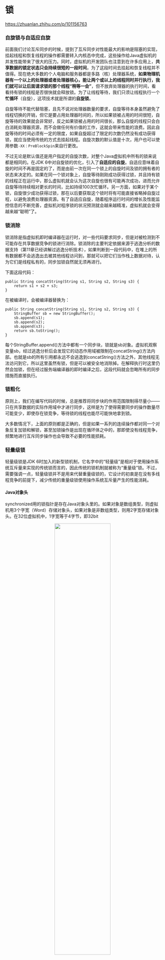 # 锁
https://zhuanlan.zhihu.com/p/101156763

### 自旋锁与自适应自旋
前面我们讨论互斥同步的时候，提到了互斥同步对性能最大的影响是阻塞的实现，挂起线程和恢复线程的操作都需要转入内核态中完成，这些操作给Java虚拟机的并发性能带来了很大的压力。同时，虚拟机的开发团队也注意到在许多应用上，**共享数据的锁定状态只会持续很短的一段时间**，为了这段时间去挂起和恢复线程并不值得。现在绝大多数的个人电脑和服务器都是多路（核）处理器系统，**如果物理机器有一个以上的处理器或者处理器核心，能让两个或以上的线程同时并行执行，我们就可以让后面请求锁的那个线程“稍等一会”**，但不放弃处理器的执行时间，看看持有锁的线程是否很快就会释放锁。为了让线程等待，我们只须让线程执行一个**忙循环**（自旋），这项技术就是所谓的**自旋锁**。

自旋等待不能代替阻塞，且先不说对处理器数量的要求，自旋等待本身虽然避免了线程切换的开销，但它是要占用处理器时间的，所以如果锁被占用的时间很短，自旋等待的效果就会非常好，反之如果锁被占用的时间很长，那么自旋的线程只会白白消耗处理器资源，而不会做任何有价值的工作，这就会带来性能的浪费。因此自旋等待的时间必须有一定的限度，如果自旋超过了限定的次数仍然没有成功获得锁，就应当使用传统的方式去挂起线程。自旋次数的默认值是十次，用户也可以使用参数`-XX：PreBlockSpin`来自行更改。

不过无论是默认值还是用户指定的自旋次数，对整个Java虚拟机中所有的锁来说都是相同的。在JDK 6中对自旋锁的优化，引入了**自适应的自旋**。自适应意味着自旋的时间不再是固定的了，而是由前一次在同一个锁上的自旋时间及锁的拥有者的状态来决定的。如果在同一个锁对象上，自旋等待刚刚成功获得过锁，并且持有锁的线程正在运行中，那么虚拟机就会认为这次自旋也很有可能再次成功，进而允许自旋等待持续相对更长的时间，比如持续100次忙循环。另一方面，如果对于某个锁，自旋很少成功获得过锁，那在以后要获取这个锁时将有可能直接省略掉自旋过程，以避免浪费处理器资源。有了自适应自旋，随着程序运行时间的增长及性能监控信息的不断完善，虚拟机对程序锁的状况预测就会越来越精准，虚拟机就会变得越来越“聪明”了。

### 锁消除
锁消除是指虚拟机即时编译器在运行时，对一些代码要求同步，但是对被检测到不可能存在共享数据竞争的锁进行消除。锁消除的主要判定依据来源于逃逸分析的数据支持（第11章已经讲解过逃逸分析技术），如果判断到一段代码中，在堆上的所有数据都不会逃逸出去被其他线程访问到，那就可以把它们当作栈上数据对待，认为它们是线程私有的，同步加锁自然就无须再进行。

下面这段代码：
```
public String concatString(String s1, String s2, String s3) {
    return s1 + s2 + s3;
}
```
在被编译时，会被编译器替换为：
```
public String concatString(String s1, String s2, String s3) {
    StringBuffer sb = new StringBuffer();
    sb.append(s1);
    sb.append(s2);
    sb.append(s3);
    return sb.toString();
}
```
每个StringBuffer.append()方法中都有一个同步块，锁就是sb对象。虚拟机观察变量sb，经过逃逸分析后会发现它的动态作用域被限制在concatString()方法内部。也就是sb的所有引用都永远不会逃逸到concatString()方法之外，其他线程无法访问到它，所以这里虽然有锁，但是可以被安全地消除掉。在解释执行时这里仍然会加锁，但在经过服务端编译器的即时编译之后，这段代码就会忽略所有的同步措施而直接执行。

### 锁粗化
原则上，我们在编写代码的时候，总是推荐将同步块的作用范围限制得尽量小——只在共享数据的实际作用域中才进行同步，这样是为了使得需要同步的操作数量尽可能变少，即使存在锁竞争，等待锁的线程也能尽可能快地拿到锁。

大多数情况下，上面的原则都是正确的，但是如果一系列的连续操作都对同一个对象反复加锁和解锁，甚至加锁操作是出现在循环体之中的，那即使没有线程竞争，频繁地进行互斥同步操作也会导致不必要的性能损耗。

### 轻量级锁
轻量级锁是JDK 6时加入的新型锁机制，它名字中的“轻量级”是相对于使用操作系统互斥量来实现的传统锁而言的，因此传统的锁机制就被称为“重量级”锁。不过，需要强调一点，轻量级锁并不是用来代替重量级锁的，它设计的初衷是在没有多线程竞争的前提下，减少传统的重量级锁使用操作系统互斥量产生的性能消耗。

#### Java对象头
synchronized用的锁指针是存在Java对象头里的。如果对象是数组类型，则虚拟机用3个字宽（Word）存储对象头，如果对象是非数组类型，则用2字宽存储对象头。在32位虚拟机中，1字宽等于4字节，即32bit
<center><img src="pics/java对象头长度.png" width=60% /></center>

Java对象头里的Mark Word里默认存储对象的HashCode、分代年龄和锁标记位。由于对象头信息是与对象自身定义的数据无关的额外存储成本，考虑到Java虚拟机的空间使用效率，Mark Word被设计成一个非固定的动态数据结构，以便在极小的空间内存储尽量多的信息。它会根据对象的状态复用自己的存储空间。例如在32位的HotSpot虚拟机中，对象未被锁定的状态下，Mark Word的32个比特空间里的25个比特将用于存储对象哈希码，4个比特用于存储对象分代年龄，2个比特用于存储锁标志位，还有1个比特固定为0（这表示未进入偏向模式）。对象除了未被锁定的正常状态外，还有轻量级锁定、重量级锁定、GC标记、可偏向等几种不同状态，这些状态下对象头的存储内容如下：
<center><img src="pics/mark-word.jpg" width=60% /></center>

#### 轻量级锁工作过程
在代码即将进入同步块的时候，如果此同步对象没有被锁定（锁标志位为“01”状态），虚拟机首先将在当前线程的栈帧中建立一个名为锁记录（Lock Record）的空间，用于存储锁对象目前的Mark Word的拷贝（官方为这份拷贝加了一个Displaced前缀，即Displaced Mark Word），这时候线程堆栈与对象头的状态如下所示：
<center><img src="pics/light-lock-1.jpg" width=40% /></center>

然后，虚拟机将使用CAS操作尝试把对象的Mark Word更新为指向Lock Record的指针。如果这个更新动作成功了，即代表该线程拥有了这个对象的锁，并且对象Mark Word的锁标志位（Mark Word的最后两个比特）将转变为“00”，表示此对象处于轻量级锁定状态。这时候线程堆栈与对象头的状态如下：
<center><img src="pics/light-lock-2.jpg" width=40% /></center>

如果这个更新操作失败了，那就意味着至少存在一条线程与当前线程竞争获取该对象的锁。虚拟机首先会检查对象的Mark Word是否指向当前线程的栈帧，如果是，说明当前线程已经拥有了这个对象的锁，那直接进入同步块继续执行就可以了，否则就说明这个锁对象已经被其他线程抢占了。如果出现两条以上的线程争用同一个锁的情况，那轻量级锁就不再有效，必须要膨胀为重量级锁，锁标志的状态值变为“10”，此时Mark Word中存储的就是指向重量级锁（互斥量）的指针，后面等待锁的线程也必须进入阻塞状态。

它的解锁过程也同样是通过CAS操作来进行的，如果对象的Mark Word仍然指向线程的锁记录，那就用CAS操作把对象当前的Mark Word和线程中复制的DisplacedMark Word替换回来。假如能够成功替换，那整个同步过程就顺利完成了；如果替换失败，则说明有其他线程尝试过获取该锁，就要在释放锁的同时，唤醒被挂起的线程。

### 偏向锁
偏向锁也是JDK 6中引入的一项锁优化措施，它的目的是消除数据在无竞争情况下的同步原语，进一步提高程序的运行性能。如果说轻量级锁是在无竞争的情况下使用CAS操作去消除同步使用的互斥量，那偏向锁就是在无竞争的情况下把整个同步都消除掉，连CAS操作都不去做了。

假设当前虚拟机启用了偏向锁（启用参数`-XX：+UseBiased Locking`，这是自JDK 6起HotSpot虚拟机的默认值），那么当锁对象第一次被线程获取的时候，虚拟机将会把对象头中的标志位设置为“01”、把偏向模式设置为“1”，表示进入偏向模式。同时使用CAS操作把获取到这个锁的线程的ID记录在对象的Mark Word之中。如果CAS操作成功，持有偏向锁的线程以后每次进入这个锁相关的同步块时，虚拟机都可以不再进行任何同步操作。

一旦出现另外一个线程去尝试获取这个锁的情况，偏向模式就马上宣告结束。根据锁对象目前是否处于被锁定的状态决定是否撤销偏向（偏向模式设置为“0”），撤销后标志位恢复到未锁定（标志位为“01”）或轻量级锁定（标志位为“00”）的状态，后续的同步操作就按照上面介绍的轻量级锁那样去执行。偏向锁、轻量级锁的状态转化及对象Mark Word的关系如图所示:
<center><img src="pics/bias-lock.png" width=60% /></center>

偏向锁可以提高带有同步但无竞争的程序性能，但它同样是一个带有效益权衡（Trade Off）性质的优化，也就是说它并非总是对程序运行有利。如果程序中大多数的锁都总是被多个不同的线程访问，那偏向模式就是多余的。在具体问题具体分析的前提下，有时候使用参数`-XX：-UseBiasedLocking`来禁止偏向锁优化反而可以提升性能。

### 重量级锁 synchronized

1. 对于同步方法，锁的是当前对象
2. 对于静态同步方法，锁的是当前类的 Class 对象
3. 对于同步方法块，锁的是 synchronized 括号里的对象

任何对象都有一个 monitor 与之关联，当一个 monitor 被持有后，它将处于锁定状态。 monitorenter 指令用来尝试获取锁， monitorexit 指令释放锁。
+ 同步代码块是通过 monitorenter 和 monitorexit 来实现，当线程执行到 monitorente r的时候要先获得 monitor 锁，才能执行后面的方法。当线程执行到 monitorexit 的时候则要释放锁。
+ 同步方法是通过设置 ACC_SYNCHRONIZED 标志来实现，当线程执行有 ACC_SYNCHRONI 标志的方法，需要获得 monitor 锁。
+ 每个对象维护一个加锁计数器，为0表示可以被其他线程获得锁，不为0时，只有当前锁的线程才能再次获得锁。
+ 同步方法和同步代码块底层都是通过monitor来实现同步的。

montor到底是什么呢？它可以理解为一种同步工具，或者说是同步机制，它通常被描述成一个对象。操作系统的管程是概念原理， `ObjectMonitor` 是它的原理实现。

#### 操作系统的管程
系统中的各种硬件资源和软件资源，均可用数据结构抽象地描述其资源特性，即用少量信息和对该资源所执行的操作来表征该资源，而忽略了它们的内部结构和实现细节。例如，对一台电传机，可用与分配该资源有关的状态信息(busy 或free)和对它执行请求与释放的操作，以及等待该资源的进程队列来描述。又如，一个FIFO 队列，可用其队长、队首和队尾以及在该队列上执行的一组操作来描述。 

利用共享数据结构抽象地表示系统中的共享资源，而把对该共享数据结构实施的操作定义为一组过程，如资源的请求和释放过程request 和release。进程对共享资源的申请、释放和其它操作，都是通过这组过程对共享数据结构的操作来实现的，这组过程还可以根据资源的情况，或接受或阻塞进程的访问，确保每次仅有一个进程使用共享资源，这样就可以统一管理对共享资源的所有访问，实现进程互斥。

**代表共享资源的数据结构，以及由对该共享数据结构实施操作的一组过程所组成的资源管理程序，共同构成了一个操作系统的资源管理模块，我们称之为管程**。管程被请求和释放资源的进程所调用。Hansan 为管程所下的定义是：“一个管程定义了一个数据结构和能为并发进程所执行(在该数据结构上)的一组操作，这组操作能同步进程和改变管程中的数据”。

由上述的定义可知，管程由四部分组成：
+ 管程的名称
+ 局部于管程内部的共享数据结构说明
+ 对该数据结构进行操作的一组过程
+ 对局部于管程内部的共享数据设置初始值的语句

在利用管程实现进程同步时，必须设置同步工具，如两个同步操作原语wait 和signal。当某进程通过管程请求获得临界资源而未能满足时，管程便调用wait 原语使该进程等待，并将其排在等待队列上。

但是仅仅有上述的同步工具是不够的。考虑一种情况：当一个进程调用了管程，在管程中时被阻塞或挂起，直到阻塞或挂起的原因解除，而在此期间，如果该进程不释放管程，则其它进程无法进入管程，被迫长时间地等待。为了解决这个问题，引入了条件变量condition。通常，一个进程被阻塞或挂起的条件(原因)可有多个，因此在管程中设置了多个条件变量，对这些条件变量的访问，只能在管程中进行。 

#### ObjectMonitor
在Java虚拟机（HotSpot）中，Monitor（管程）是由ObjectMonitor实现的，其主要数据结构如下：
```
ObjectMonitor() {
    _header       = NULL;
    _count        = 0; // 记录Owner线程获取锁的次数
    _waiters      = 0,
    _recursions   = 0; //锁的重入次数
    _object       = NULL;
    _owner        = NULL; //指向持有该锁的线程
    _WaitSet      = NULL;  // 处于wait状态的线程，会被加入到_WaitSet
    _WaitSetLock  = 0 ;
    _Responsible  = NULL ;
    _succ         = NULL ;
    _cxq          = NULL ;
    FreeNext      = NULL ;
    _EntryList    = NULL ;  // 处于等待锁block状态的线程，会被加入到该列表
    _SpinFreq     = 0 ;
    _SpinClock    = 0 ;
    OwnerIsThread = 0 ;
  }
```

主要工作机制如下：
<center><img src="pics/ObjectMonitor.jpg" width=30% /></center>

+ 想要获取monitor的线程,首先会进入_EntryList队列。
+ 当某个线程获取到对象的monitor后,进入_Owner区域，设置为当前线程,同时计数器_count加1。
+ 如果线程调用了wait()方法，则会进入_WaitSet队列。它会释放monitor锁，即将_owner赋值为null,_count自减1,进入_WaitSet队列阻塞等待。
+ 如果其他线程调用 notify() / notifyAll() ，会唤醒_WaitSet中的某个线程，该线程再次尝试获取monitor锁，成功即进入_Owner区域。
+ 同步方法执行完毕了，线程退出临界区，会将monitor的owner设为null，并释放监视锁。

